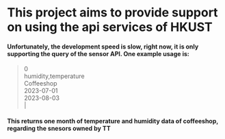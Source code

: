 # This project aims to provide support on using the api services of HKUST

#### Unfortunately, the development speed is slow, right now, it is only supporting the query of the sensor API. One example usage is: 

> 0\
> humidity,temperature\
> Coffeeshop\
> 2023-07-01\
> 2023-08-03\
> |
#### This returns one month of temperature and humidity data of coffeeshop, regarding the snesors owned by TT
